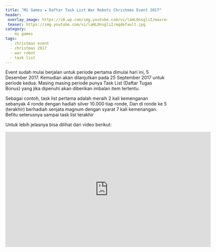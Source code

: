 ```yaml
---
title: "Mi Games ★ Daftar Task List War Robots Christmas Event 2017"
header:
 overlay_image: https://i0.wp.com/img.youtube.com/vi/laHLOnsgliI/maxresdefault.jpg?crop=720,360
 teaser: https://img.youtube.com/vi/laHLOnsgliI/mqdefault.jpg
category:
  - mi games
tags:
  - christmas event
  - christmas 2017
  - war robot
  - task list
---
```


Event sudah mulai berjalan untuk periode pertama dimulai hari ini, 5 Desember 2017. Kemudian akan dilanjutkan pada 25 September 2017 untuk periode kedua. Masing masing periode punya Task List (Daftar Tugas Bonus) yang jika dipenuhi akan diberikan imbalan item tertentu.

Sebagai contoh, task list pertama adalah meraih 2 kali kemenganan sebanyak 4 ronde dengan hadiah silver 10.000 tiap ronde, Dan di ronde ke 5 (terakhir) berhadiah senjata magnum dengan syarat 7 kali kemenangan. Befitu seterusnya sampai task list terakhir

Untuk lebih jelasnya bisa dilihat dari video berikut:

<iframe width="640" height="360" src="https://www.youtube-nocookie.com/embed/laHLOnsgliI?controls=0&amp;showinfo=0" frameborder="0" allowfullscreen></iframe>
